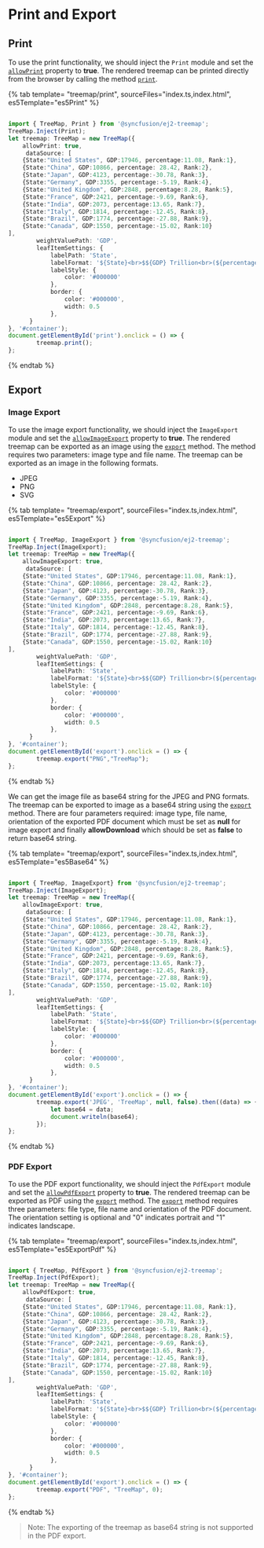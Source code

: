 # Print and Export

## Print

To use the print functionality, we should inject the `Print` module and set the [`allowPrint`](../api/treemap/#allowprint) property to **true**. The rendered treemap can be printed directly from the browser by calling the method [`print`](../api/treemap/#print).

{% tab template= "treemap/print", sourceFiles="index.ts,index.html", es5Template="es5Print" %}

```typescript

import { TreeMap, Print } from '@syncfusion/ej2-treemap';
TreeMap.Inject(Print);
let treemap: TreeMap = new TreeMap({
    allowPrint: true,
     dataSource: [
    {State:"United States", GDP:17946, percentage:11.08, Rank:1},
    {State:"China", GDP:10866, percentage: 28.42, Rank:2},
    {State:"Japan", GDP:4123, percentage:-30.78, Rank:3},
    {State:"Germany", GDP:3355, percentage:-5.19, Rank:4},
    {State:"United Kingdom", GDP:2848, percentage:8.28, Rank:5},
    {State:"France", GDP:2421, percentage:-9.69, Rank:6},
    {State:"India", GDP:2073, percentage:13.65, Rank:7},
    {State:"Italy", GDP:1814, percentage:-12.45, Rank:8},
    {State:"Brazil", GDP:1774, percentage:-27.88, Rank:9},
    {State:"Canada", GDP:1550, percentage:-15.02, Rank:10}
],
        weightValuePath: 'GDP',
        leafItemSettings: {
            labelPath: 'State',
            labelFormat: '${State}<br>$${GDP} Trillion<br>(${percentage} %)',
            labelStyle: {
                color: '#000000'
            },
            border: {
                color: '#000000',
                width: 0.5
            },
      }
}, '#container');
document.getElementById('print').onclick = () => {
        treemap.print();
};
```

{% endtab %}

## Export

### Image Export

To use the image export functionality, we should inject the `ImageExport` module and set the [`allowImageExport`](../api/treemap/#allowimageexport) property to **true**. The rendered treemap can be exported as an image using the [`export`](../api/treemap/#export) method. The method requires two parameters: image type and file name. The treemap can be exported as an image in the following formats.

* JPEG
* PNG
* SVG

{% tab template= "treemap/export", sourceFiles="index.ts,index.html", es5Template="es5Export" %}

```typescript

import { TreeMap, ImageExport } from '@syncfusion/ej2-treemap';
TreeMap.Inject(ImageExport);
let treemap: TreeMap = new TreeMap({
    allowImageExport: true,
     dataSource: [
    {State:"United States", GDP:17946, percentage:11.08, Rank:1},
    {State:"China", GDP:10866, percentage: 28.42, Rank:2},
    {State:"Japan", GDP:4123, percentage:-30.78, Rank:3},
    {State:"Germany", GDP:3355, percentage:-5.19, Rank:4},
    {State:"United Kingdom", GDP:2848, percentage:8.28, Rank:5},
    {State:"France", GDP:2421, percentage:-9.69, Rank:6},
    {State:"India", GDP:2073, percentage:13.65, Rank:7},
    {State:"Italy", GDP:1814, percentage:-12.45, Rank:8},
    {State:"Brazil", GDP:1774, percentage:-27.88, Rank:9},
    {State:"Canada", GDP:1550, percentage:-15.02, Rank:10}
],
        weightValuePath: 'GDP',
        leafItemSettings: {
            labelPath: 'State',
            labelFormat: '${State}<br>$${GDP} Trillion<br>(${percentage} %)',
            labelStyle: {
                color: '#000000'
            },
            border: {
                color: '#000000',
                width: 0.5
            },
      }
}, '#container');
document.getElementById('export').onclick = () => {
        treemap.export("PNG","TreeMap");
};

```

{% endtab %}

We can get the image file as base64 string for the JPEG and PNG formats. The treemap can be exported to image as a base64 string using the [`export`](../api/treemap/#export) method. There are four parameters required: image type, file name, orientation of the exported PDF document which must be set as **null** for image export and finally **allowDownload** which should be set as **false** to return base64 string.

{% tab template= "treemap/export", sourceFiles="index.ts,index.html", es5Template="es5Base64" %}

```typescript

import { TreeMap, ImageExport} from '@syncfusion/ej2-treemap';
TreeMap.Inject(ImageExport);
let treemap: TreeMap = new TreeMap({
    allowImageExport: true,
     dataSource: [
    {State:"United States", GDP:17946, percentage:11.08, Rank:1},
    {State:"China", GDP:10866, percentage: 28.42, Rank:2},
    {State:"Japan", GDP:4123, percentage:-30.78, Rank:3},
    {State:"Germany", GDP:3355, percentage:-5.19, Rank:4},
    {State:"United Kingdom", GDP:2848, percentage:8.28, Rank:5},
    {State:"France", GDP:2421, percentage:-9.69, Rank:6},
    {State:"India", GDP:2073, percentage:13.65, Rank:7},
    {State:"Italy", GDP:1814, percentage:-12.45, Rank:8},
    {State:"Brazil", GDP:1774, percentage:-27.88, Rank:9},
    {State:"Canada", GDP:1550, percentage:-15.02, Rank:10}
],
        weightValuePath: 'GDP',
        leafItemSettings: {
            labelPath: 'State',
            labelFormat: '${State}<br>$${GDP} Trillion<br>(${percentage} %)',
            labelStyle: {
                color: '#000000'
            },
            border: {
                color: '#000000',
                width: 0.5
            },
      }
}, '#container');
document.getElementById('export').onclick = () => {
        treemap.export('JPEG', 'TreeMap', null, false).then((data) => {
            let base64 = data;
            document.writeln(base64);
        });
};

```

{% endtab %}

### PDF Export

To use the PDF export functionality, we should inject the `PdfExport` module and set the [`allowPdfExport`](../api/treemap/#allowpdfexport) property to **true**. The rendered treemap can be exported as PDF using the [`export`](../api/treemap/#export) method. The [`export`](../api/treemap/#export) method requires three parameters: file type, file name and orientation of the PDF document. The orientation setting is optional and "0" indicates portrait and "1" indicates landscape.

{% tab template= "treemap/export", sourceFiles="index.ts,index.html", es5Template="es5ExportPdf" %}

```typescript

import { TreeMap, PdfExport } from '@syncfusion/ej2-treemap';
TreeMap.Inject(PdfExport);
let treemap: TreeMap = new TreeMap({
    allowPdfExport: true,
     dataSource: [
    {State:"United States", GDP:17946, percentage:11.08, Rank:1},
    {State:"China", GDP:10866, percentage: 28.42, Rank:2},
    {State:"Japan", GDP:4123, percentage:-30.78, Rank:3},
    {State:"Germany", GDP:3355, percentage:-5.19, Rank:4},
    {State:"United Kingdom", GDP:2848, percentage:8.28, Rank:5},
    {State:"France", GDP:2421, percentage:-9.69, Rank:6},
    {State:"India", GDP:2073, percentage:13.65, Rank:7},
    {State:"Italy", GDP:1814, percentage:-12.45, Rank:8},
    {State:"Brazil", GDP:1774, percentage:-27.88, Rank:9},
    {State:"Canada", GDP:1550, percentage:-15.02, Rank:10}
],
        weightValuePath: 'GDP',
        leafItemSettings: {
            labelPath: 'State',
            labelFormat: '${State}<br>$${GDP} Trillion<br>(${percentage} %)',
            labelStyle: {
                color: '#000000'
            },
            border: {
                color: '#000000',
                width: 0.5
            },
      }
}, '#container');
document.getElementById('export').onclick = () => {
        treemap.export("PDF", "TreeMap", 0);
};

```

{% endtab %}

>Note: The exporting of the treemap as base64 string is not supported in the PDF export.